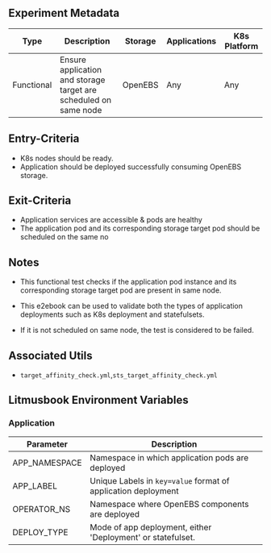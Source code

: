 ## Experiment Metadata

| Type       | Description                                                  | Storage | Applications | K8s Platform |
| ---------- | ------------------------------------------------------------ | ------- | ------------ | ------------ |
| Functional | Ensure application and storage target are scheduled on same node | OpenEBS | Any          | Any          |

## Entry-Criteria

- K8s nodes should be ready.
- Application should be deployed successfully consuming OpenEBS storage.

## Exit-Criteria

- Application services are accessible & pods are healthy
- The application pod and its corresponding storage target pod should be scheduled on the same no

## Notes

- This functional test checks if the application pod instance and its corresponding storage target pod are present in same node.

- This e2ebook can be used to validate both the types of application deployments such as K8s deployment and statefulsets.

- If it is not scheduled on same node, the test is considered to be failed.

  

## Associated Utils 

- `target_affinity_check.yml`,`sts_target_affinity_check.yml`

## Litmusbook Environment Variables

### Application

| Parameter     | Description                                                  |
| ------------- | ------------------------------------------------------------ |
| APP_NAMESPACE | Namespace in which application pods are deployed             |
| APP_LABEL     | Unique Labels in `key=value` format of application deployment |
| OPERATOR_NS   | Namespace where OpenEBS components are deployed              |
| DEPLOY_TYPE   | Mode of app deployment, either 'Deployment' or statefulset.  |